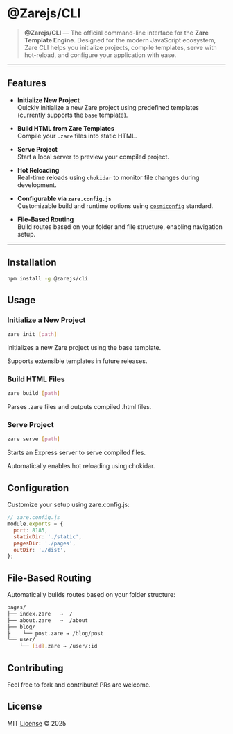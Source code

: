 # @Zarejs/CLI

> **@Zarejs/CLI** — The official command-line interface for the **Zare Template Engine**. Designed for the modern JavaScript ecosystem, Zare CLI helps you initialize projects, compile templates, serve with hot-reload, and configure your application with ease.

---

## Features

- **Initialize New Project**  
  Quickly initialize a new Zare project using predefined templates (currently supports the `base` template).

- **Build HTML from Zare Templates**  
  Compile your `.zare` files into static HTML.

- **Serve Project**  
  Start a local server to preview your compiled project.

- **Hot Reloading**  
  Real-time reloads using `chokidar` to monitor file changes during development.

- **Configurable via `zare.config.js`**  
  Customizable build and runtime options using [`cosmiconfig`](https://github.com/cosmiconfig/cosmiconfig) standard.

- **File-Based Routing**  
  Build routes based on your folder and file structure, enabling navigation setup.

---

## Installation

```bash
npm install -g @zarejs/cli
```

## Usage

### Initialize a New Project

```bash
zare init [path]
```

Initializes a new Zare project using the base template.

Supports extensible templates in future releases.

### Build HTML Files

```bash
zare build [path]
```

Parses .zare files and outputs compiled .html files.

### Serve Project

```bash
zare serve [path]
```

Starts an Express server to serve compiled files.

Automatically enables hot reloading using chokidar.

## Configuration

Customize your setup using zare.config.js:

```js
// zare.config.js
module.exports = {
  port: 8185,
  staticDir: './static',
  pagesDir: './pages',
  outDir: './dist',
};
```

## File-Based Routing

Automatically builds routes based on your folder structure:

```bash
pages/
├── index.zare   →  /
├── about.zare   →  /about
├── blog/
├    └── post.zare → /blog/post
└── user/
    └── [id].zare → /user/:id
```

## Contributing

Feel free to fork and contribute! PRs are welcome.

## License

MIT [License](LICENSE) © 2025
